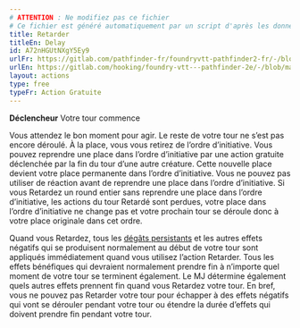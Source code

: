 ```yaml
---
# ATTENTION : Ne modifiez pas ce fichier
# Ce fichier est généré automatiquement par un script d'après les données du module Foundry VTT officiel et de sa traduction
title: Retarder
titleEn: Delay
id: A72nHGUtNXgY5Ey9
urlFr: https://gitlab.com/pathfinder-fr/foundryvtt-pathfinder2-fr/-/blob/master/data/actions/A72nHGUtNXgY5Ey9.htm
urlEn: https://gitlab.com/hooking/foundry-vtt---pathfinder-2e/-/blob/master/packs/data/actions.db/delay.json
layout: actions
type: free
typeFr: Action Gratuite
---
```

**Déclencheur** Votre tour commence

Vous attendez le bon moment pour agir. Le reste de votre tour ne s’est pas encore déroulé. À la place, vous vous retirez de l’ordre d’initiative. Vous pouvez reprendre une place dans l’ordre d’initiative par une action gratuite déclenchée par la fin du tour d’une autre créature. Cette nouvelle place devient votre place permanente dans l’ordre d’initiative. Vous ne pouvez pas utiliser de réaction avant de reprendre une place dans l’ordre d’initiative. Si vous Retardez un round entier sans reprendre une place dans l’ordre d’initiative, les actions du tour Retardé sont perdues, votre place dans l’ordre d’initiative ne change pas et votre prochain tour se déroule donc à votre place originale dans cet ordre.

Quand vous Retardez, tous les [dégâts persistants](../conditions/dégâts-persistants.html) et les autres effets négatifs qui se produisent normalement au début de votre tour sont appliqués immédiatement quand vous utilisez l’action Retarder. Tous les effets bénéfiques qui devraient normalement prendre fin à n’importe quel moment de votre tour se terminent également. Le MJ détermine également quels autres effets prennent fin quand vous Retardez votre tour. En bref, vous ne pouvez pas Retarder votre tour pour échapper à des effets négatifs qui vont se dérouler pendant votre tour ou étendre la durée d’effets qui doivent prendre fin pendant votre tour.
